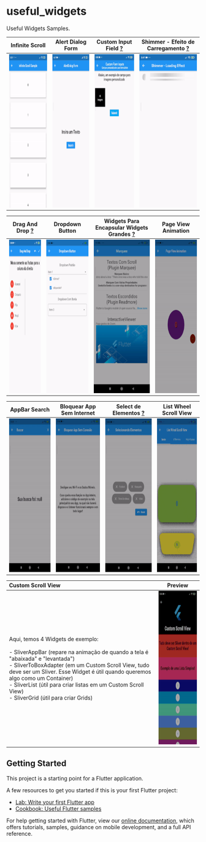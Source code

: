 # useful_widgets

Useful Widgets Samples.

| Infinite Scroll | Alert Dialog Form | Custom Input Field [?](a "Podemos criar campos personalizados para formulários. Nesse exemplo, criamos um input obrigatório para imagens.") | Shimmer - Efeito de Carregamento [?](a "Utiliza o plugin shimmer") |
| :---: | :---: | :---: | :---: |
| <img src="https://raw.githubusercontent.com/CaioAFA/flutter-public-samples/master/useful_widgets_and_samples/images/previews/infinite_scroll.gif" width="200" height="400" /> | <img src="https://raw.githubusercontent.com/CaioAFA/flutter-public-samples/master/useful_widgets_and_samples/images/previews/alert_dialog_form.gif" width="200" height="400" /> | <img src="https://raw.githubusercontent.com/CaioAFA/flutter-public-samples/master/useful_widgets_and_samples/images/previews/custom_form_input.gif" width="200" height="400" /> | <img src="https://raw.githubusercontent.com/CaioAFA/flutter-public-samples/master/useful_widgets_and_samples/images/previews/shimmer.gif" width="200" height="400" /> |

| Drag And Drop [?](a "Draggable é o Widget que pode ser movido; DragTarget é para onde arrastamos o conteúdo") | Dropdown Button | Widgets Para Encapsular Widgets Grandes [?](a "Alguns widgets precisam de Plugins") | Page View Animation |
| :---: | :---: | :---: | :---: |
| <img src="https://raw.githubusercontent.com/CaioAFA/flutter-public-samples/master/useful_widgets_and_samples/images/previews/drag_and_drop.gif" width="200" height="400" /> | <img src="https://raw.githubusercontent.com/CaioAFA/flutter-public-samples/master/useful_widgets_and_samples/images/previews/dropdown-button.gif" width="200" height="400" /> | <img src="https://raw.githubusercontent.com/CaioAFA/flutter-public-samples/master/useful_widgets_and_samples/images/previews/big-widgets.gif" width="200" height="400" /> | <img src="https://raw.githubusercontent.com/CaioAFA/flutter-public-samples/master/useful_widgets_and_samples/images/previews/page-view-animation.gif" width="200" height="400" />

| AppBar Search | Bloquear App Sem Internet | Select de Elementos [?](a "Implementação com Lógica binária") | List Wheel Scroll View |
| :---: | :---: | :---: | :---: |
| <img src="https://raw.githubusercontent.com/CaioAFA/flutter-public-samples/master/useful_widgets_and_samples/images/previews/appbar-search.gif" width="200" height="400" /> | <img src="https://raw.githubusercontent.com/CaioAFA/flutter-public-samples/master/useful_widgets_and_samples/images/previews/no-connection-block.gif" width="200" height="400" /> | <img src="https://raw.githubusercontent.com/CaioAFA/flutter-public-samples/master/useful_widgets_and_samples/images/previews/binary-logic-select.gif" width="200" height="400" /> | <img src="https://raw.githubusercontent.com/CaioAFA/flutter-public-samples/master/useful_widgets_and_samples/images/previews/list-wheel-scroll-view.gif" width="200" height="400" /> |

| Custom Scroll View | Preview |
| :--- | :---: |
| Aqui, temos 4 Widgets de exemplo:<br/><br/>- SliverAppBar (repare na animação de quando a tela é "abaixada" e "levantada")<br/>- SliverToBoxAdapter (em um Custom Scroll View, tudo deve ser um Sliver. Esse Widget é útil quando queremos algo como um Container)<br/>- SliverList (útil para criar listas em um Custom Scroll View)<br/>- SliverGrid (útil para criar Grids) | <img src="https://raw.githubusercontent.com/CaioAFA/flutter-public-samples/master/useful_widgets_and_samples/images/previews/custom-scroll-view.gif" width="200" height="400" /> |

## Getting Started

This project is a starting point for a Flutter application.

A few resources to get you started if this is your first Flutter project:

- [Lab: Write your first Flutter app](https://flutter.dev/docs/get-started/codelab)
- [Cookbook: Useful Flutter samples](https://flutter.dev/docs/cookbook)

For help getting started with Flutter, view our
[online documentation](https://flutter.dev/docs), which offers tutorials,
samples, guidance on mobile development, and a full API reference.
